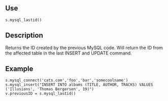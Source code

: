## Use
`s.mysql_lastid()`

## Description
Returns the ID created by the previous MySQL code.  Will return the ID from the affected table in the last INSERT and UPDATE command.

## Example
```
s.mysql_connect('cats.com','foo','bar','somecoolname')
s.mysql_insert("INSERT INTO albums (TITLE, AUTHOR, TRACKS) VALUES ('Illusions', 'Thomas Bergersen', 19)")
v.previousID = s.mysql_lastid()
```